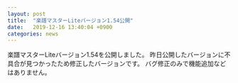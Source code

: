 ```yaml
---
layout: post
title:  "楽譜マスターLiteバージョン1.54公開"
date:   2019-12-16 13:40:04 +0900
categories: news
---
```


楽譜マスターLiteバージョン1.54を公開しました。
昨日公開したバージョンに不具合が見つかったため修正したバージョンです。
バグ修正のみで機能追加などはありません。
